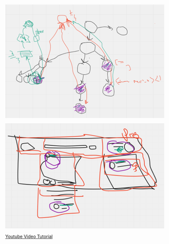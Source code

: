 ![Global State](./dist/imgs/whiteboard1.png)

![Global State](./dist/imgs/whiteboard2.png)

[Youtube Video Tutorial](https://youtu.be/3SJnm-p-SVI)
